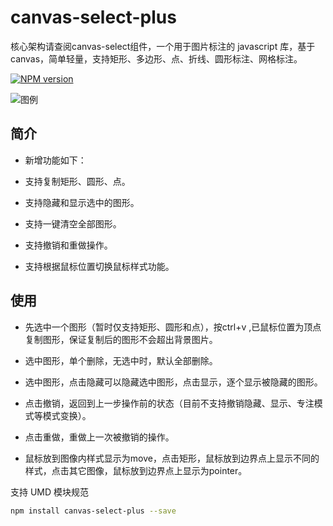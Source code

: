 # canvas-select-plus

核心架构请查阅canvas-select组件，一个用于图片标注的 javascript 库，基于 canvas，简单轻量，支持矩形、多边形、点、折线、圆形标注、网格标注。

[![NPM version](https://img.shields.io/npm/v/canvas-select.svg?style=flat)](https://npmjs.org/package/canvas-select-plus)



![图例](https://cdn.jsdelivr.net/npm/@heylight/cdn@%5E1/img/demo.png)

## 简介

- 新增功能如下：

- 支持复制矩形、圆形、点。

- 支持隐藏和显示选中的图形。

- 支持一键清空全部图形。

- 支持撤销和重做操作。

- 支持根据鼠标位置切换鼠标样式功能。


## 使用

- 先选中一个图形（暂时仅支持矩形、圆形和点），按ctrl+v ,已鼠标位置为顶点复制图形，保证复制后的图形不会超出背景图片。

- 选中图形，单个删除，无选中时，默认全部删除。

- 选中图形，点击隐藏可以隐藏选中图形，点击显示，逐个显示被隐藏的图形。

- 点击撤销，返回到上一步操作前的状态（目前不支持撤销隐藏、显示、专注模式等模式变换）。

- 点击重做，重做上一次被撤销的操作。

- 鼠标放到图像内样式显示为move，点击矩形，鼠标放到边界点上显示不同的样式，点击其它图像，鼠标放到边界点上显示为pointer。

支持 UMD 模块规范


```bash
npm install canvas-select-plus --save
```

